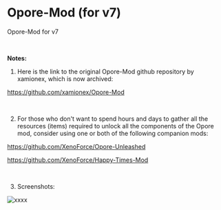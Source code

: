 # Opore-Mod (for v7)
Opore-Mod for v7

<br>

**Notes:**

1. Here is the link to the original Opore-Mod github repository by xamionex, which is now archived:

https://github.com/xamionex/Opore-Mod

<br>

2. For those who don't want to spend hours and days to gather all the resources (items) required to unlock all the components of the Opore mod, consider using one or both of the following companion mods:

https://github.com/XenoForce/Opore-Unleashed

https://github.com/XenoForce/Happy-Times-Mod

<br>

3. Screenshots:

![xxxx](https://)

<br>
